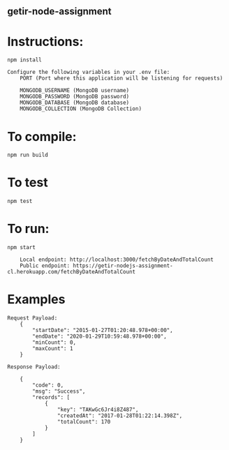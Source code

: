 ## getir-node-assignment

# Instructions:

    npm install

    Configure the following variables in your .env file:
        PORT (Port where this application will be listening for requests)

        MONGODB_USERNAME (MongoDB username)
        MONGODB_PASSWORD (MongoDB password)
        MONGODB_DATABASE (MongoDB database)
        MONGODB_COLLECTION (MongoDB Collection)

# To compile:

    npm run build

# To test

    npm test

# To run:

    npm start

        Local endpoint: http://localhost:3000/fetchByDateAndTotalCount
        Public endpoint: https://getir-nodejs-assignment-cl.herokuapp.com/fetchByDateAndTotalCount

# Examples

    Request Payload:
        {
            "startDate": "2015-01-27T01:20:48.978+00:00",
            "endDate": "2020-01-29T10:59:48.978+00:00",
            "minCount": 0,
            "maxCount": 1
        }

    Response Payload:

        {
            "code": 0,
            "msg": "Success",
            "records": [
                {
                    "key": "TAKwGc6Jr4i8Z487",
                    "createdAt": "2017-01-28T01:22:14.398Z",
                    "totalCount": 170
                }
            ]
        }

